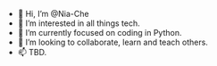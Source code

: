 - 👋 Hi, I’m @Nia-Che
- 👀 I’m interested in all things tech.
- 🌱 I’m currently focused on coding in Python.
- 💞️ I’m looking to collaborate, learn and teach others.
- 📫 TBD.

<!---
Nia-Che/Nia-Che is a ✨ special ✨ repository because its `README.md` (this file) appears on your GitHub profile.
You can click the Preview link to take a look at your changes.
--->
